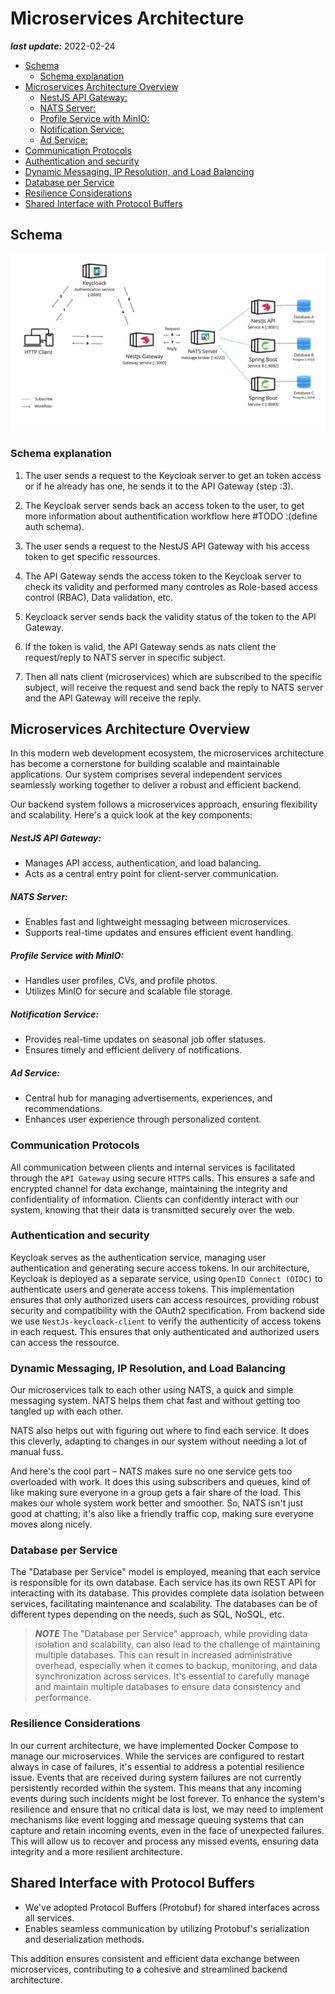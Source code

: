 # Microservices Architecture

**_last update:_** 2022-02-24

- [Schema](#schema)
  * [Schema explanation](#schema-explanation)
- [Microservices Architecture Overview](#microservices-architecture-overview)
  * [NestJS API Gateway:](#nestjs-api-gateway-)
  * [NATS Server:](#nats-server-)
  * [Profile Service with MinIO:](#profile-service-with-minio-)
  * [Notification Service:](#notification-service-)
  * [Ad Service:](#ad-service-)
- [Communication Protocols](#communication-protocols)
- [Authentication and security](#authentication-and-security)
- [Dynamic Messaging, IP Resolution, and Load Balancing](#dynamic-messaging--ip-resolution--and-load-balancing)
- [Database per Service](#database-per-service)
- [Resilience Considerations](#resilience-considerations)
- [Shared Interface with Protocol Buffers](#shared-interface-with-protocol-buffers-)


## Schema

<img alt="logo" src="./assets/schema_microservices_v2.jpg"  />

### Schema explanation

1. The user sends a request to the Keycloak server to get an token access or if he already has one, he sends it to the API Gateway (step :3).

2. The Keycloak server sends back an access token to the user, to get more information about authentification workflow here #TODO :(define auth schema).

3. The user sends a request to the NestJS API Gateway with his access token to get specific ressources.

4. The API Gateway sends the access token to the Keycloak server to check its validity and performed many controles as Role-based access control (RBAC), Data validation, etc.

5. Keycloack server sends back the validity status of the token to the API Gateway.

6. If the token is valid, the API Gateway sends as nats client the request/reply to NATS server in specific subject.

7. Then all nats client (microservices) which are subscribed to the specific subject, will receive the request and send back the reply to NATS server and the API Gateway will receive the reply.

## Microservices Architecture Overview

In this modern web development ecosystem, the microservices architecture has become a cornerstone for building scalable and maintainable applications. Our system comprises several independent services seamlessly working together to deliver a robust and efficient backend.

Our backend system follows a microservices approach, ensuring flexibility and scalability. Here's a quick look at the key components:

##### NestJS API Gateway:

- Manages API access, authentication, and load balancing.
- Acts as a central entry point for client-server communication.

##### NATS Server:

- Enables fast and lightweight messaging between microservices.
- Supports real-time updates and ensures efficient event handling.

##### Profile Service with MinIO:

- Handles user profiles, CVs, and profile photos.
- Utilizes MinIO for secure and scalable file storage.

##### Notification Service:

- Provides real-time updates on seasonal job offer statuses.
- Ensures timely and efficient delivery of notifications.

##### Ad Service:

- Central hub for managing advertisements, experiences, and recommendations.
- Enhances user experience through personalized content.

### Communication Protocols

All communication between clients and internal services is facilitated through the `API Gateway` using secure `HTTPS` calls. This ensures a safe and encrypted channel for data exchange, maintaining the integrity and confidentiality of information. Clients can confidently interact with our system, knowing that their data is transmitted securely over the web.

### Authentication and security

Keycloak serves as the authentication service, managing user authentication and generating secure access tokens. In our architecture, Keycloak is deployed as a separate service, using `OpenID Connect (OIDC)` to authenticate users and generate access tokens. This implementation ensures that only authorized users can access resources, providing robust security and compatibility with the OAuth2 specification. From backend side we use `NestJs-keycloack-client` to verify the authenticity of access tokens in each request. This ensures that only authenticated and authorized users can access the ressource.

### Dynamic Messaging, IP Resolution, and Load Balancing

Our microservices talk to each other using NATS, a quick and simple messaging system. NATS helps them chat fast and without getting too tangled up with each other.

NATS also helps out with figuring out where to find each service. It does this cleverly, adapting to changes in our system without needing a lot of manual fuss.

And here's the cool part – NATS makes sure no one service gets too overloaded with work. It does this using subscribers and queues, kind of like making sure everyone in a group gets a fair share of the load. This makes our whole system work better and smoother. So, NATS isn't just good at chatting; it's also like a friendly traffic cop, making sure everyone moves along nicely.

### Database per Service

The "Database per Service" model is employed, meaning that each service is responsible for its own database. Each service has its own REST API for interacting with its database. This provides complete data isolation between services, facilitating maintenance and scalability. The databases can be of different types depending on the needs, such as SQL, NoSQL, etc.

> **_NOTE_**
> The "Database per Service" approach, while providing data isolation and scalability, can also lead to the challenge of maintaining multiple databases. This can result in increased administrative overhead, especially when it comes to backup, monitoring, and data synchronization across services. It's essential to carefully manage and maintain multiple databases to ensure data consistency and performance.

### Resilience Considerations

In our current architecture, we have implemented Docker Compose to manage our microservices. While the services are configured to restart always in case of failures, it's essential to address a potential resilience issue. Events that are received during system failures are not currently persistently recorded within the system. This means that any incoming events during such incidents might be lost forever. To enhance the system's resilience and ensure that no critical data is lost, we may need to implement mechanisms like event logging and message queuing systems that can capture and retain incoming events, even in the face of unexpected failures. This will allow us to recover and process any missed events, ensuring data integrity and a more resilient architecture.

## Shared Interface with Protocol Buffers

- We've adopted Protocol Buffers (Protobuf) for shared interfaces across all services.
- Enables seamless communication by utilizing Protobuf's serialization and deserialization methods.

This addition ensures consistent and efficient data exchange between microservices, contributing to a cohesive and streamlined backend architecture.
